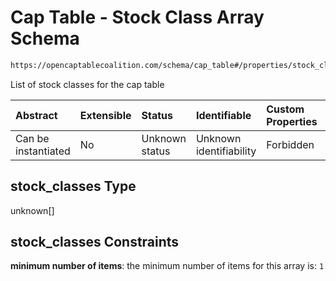 # Cap Table - Stock Class Array Schema

```txt
https://opencaptablecoalition.com/schema/cap_table#/properties/stock_classes
```

List of stock classes for the cap table

| Abstract            | Extensible | Status         | Identifiable            | Custom Properties | Additional Properties | Access Restrictions | Defined In                                                                        |
| :------------------ | :--------- | :------------- | :---------------------- | :---------------- | :-------------------- | :------------------ | :-------------------------------------------------------------------------------- |
| Can be instantiated | No         | Unknown status | Unknown identifiability | Forbidden         | Allowed               | none                | [CapTable.schema.json*](../../schema/CapTable.schema.json "open original schema") |

## stock_classes Type

unknown\[]

## stock_classes Constraints

**minimum number of items**: the minimum number of items for this array is: `1`
